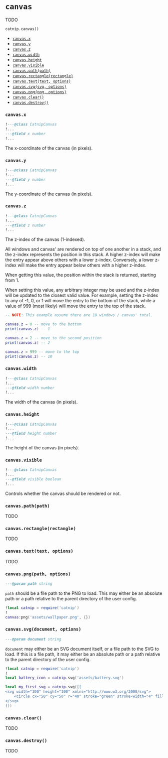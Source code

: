 # `canvas`

TODO

`catnip.canvas()`

- [`canvas.x`](#canvasx)
- [`canvas.y`](#canvasy)
- [`canvas.z`](#canvasz)
- [`canvas.width`](#canvaswidth)
- [`canvas.height`](#canvasheight)
- [`canvas.visible`](#canvasvisible)
- [`canvas.path(path)`](#canvaspathpath)
- [`canvas.rectangle(rectangle)`](#canvasrectanglerectangle)
- [`canvas.text(text, options)`](#canvastexttextoptions)
- [`canvas.svg(svg, options)`](#canvassvgsvgoptions)
- [`canvas.png(png, options)`](#canvaspngpngoptions)
- [`canvas.clear()`](#canvasclear)
- [`canvas.destroy()`](#canvasdestroy)

### `canvas.x`

```lua
!---@class CatnipCanvas
!...
---@field x number
!...
```

The x-coordinate of the canvas (in pixels).

### `canvas.y`

```lua
!---@class CatnipCanvas
!...
---@field y number
!...
```

The y-coordinate of the canvas (in pixels).

### `canvas.z`

```lua
!---@class CatnipCanvas
!...
---@field z number
!...
```

The z-index of the canvas (1-indexed).

All windows and canvas' are rendered on top of one another in a stack, and the
z-index represents the position in this stack. A higher z-index will make the
entry appear above others with a lower z-index. Conversely, a lower z-index
will make the entry appear below others with a higher z-index.

When getting this value, the position within the stack is returned, starting
from 1.

When setting this value, any arbitrary integer may be used and the z-index will
be updated to the closest valid value. For example, setting the z-index to any
of -1, 0, or 1 will move the entry to the bottom of the stack, while a value of
999 (most likely) will move the entry to the top of the stack.

```lua
-- NOTE: This example assume there are 10 windows / canvas' total.

canvas.z = 0 -- move to the bottom
print(canvas.z) -- 1

canvas.z = 2 -- move to the second position
print(canvas.z) -- 2

canvas.z = 999 -- move to the top
print(canvas.z) -- 10
```

### `canvas.width`

```lua
!---@class CatnipCanvas
!...
---@field width number
!...
```

The width of the canvas (in pixels).

### `canvas.height`

```lua
!---@class CatnipCanvas
!...
---@field height number
!...
```

The height of the canvas (in pixels).

### `canvas.visible`

```lua
!---@class CatnipCanvas
!...
---@field visible boolean
!...
```

Controls whether the canvas should be rendered or not.

### `canvas.path(path)`

TODO

### `canvas.rectangle(rectangle)`

TODO

### `canvas.text(text, options)`

TODO

### `canvas.png(path, options)`

```lua
---@param path string
```

`path` should be a file path to the PNG to load. This may either be an
absolute path or a path relative to the parent directory of the user config.

```lua
!local catnip = require('catnip')
!
canvas:png('assets/wallpaper.png', {})
```

### `canvas.svg(document, options)`

```lua
---@param document string
```

`document` may either be an SVG document itself, or a file path to the SVG to
load. If this is a file path, it may either be an absolute path or a path
relative to the parent directory of the user config.

```lua
!local catnip = require('catnip')
!
local battery_icon = catnip.svg('assets/battery.svg')

local my_first_svg = catnip.svg([[
<svg width="100" height="100" xmlns="http://www.w3.org/2000/svg">
    <circle cx="50" cy="50" r="40" stroke="green" stroke-width="4" fill="yellow" />
</svg>
]])
```

### `canvas.clear()`

TODO

### `canvas.destroy()`

TODO
